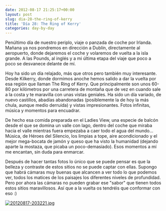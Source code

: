 ```yaml
---
date: 2012-08-17 21:25:17+00:00
layout: post
slug: dia-28-the-ring-of-kerry
title: 'Día 28: The Ring of Kerry'
categories: day-by-day
---
```


Penúltimo día de nuestro periplo, viaje o panzada de coche por Irlanda. Mañana ya nos pondremos en dirección a Dublín, directamente al aeropuerto, donde dejaremos el coche y volaremos de vuelta a la isla grande. A las Pounds, al inglés y a mi última etapa del viaje que poco a poco se desvanece delante de mí.

Hoy ha sido un día relajado, más que otros pero también muy interesante. Desde Kilkerry, donde dormimos anoche hemos salido a dar la vuelta por esa región que llaman The Ring of Kerry. Que principalmente son unos 60-80 por kilómetros por una carretera de montaña que de vez en cuando sale a la costa y te maravilla con unas vistas geniales. Ha sido un día variado, de nuevo castillos, abadías abandonadas (posiblemente la de hoy la más chula, aunque medio derruida) y vistas impresionantes. Fotos infinitas, música y momentos para encuadrar.

De hecho esa comida preparada en el Ladies View, una especie de balcón desde el que se domina un valle con lago, dentro del coche que miraba hacia el valle mientras fuera empezaba a caer todo el agua del mundo... Música, de Héroes del Silencio, los limpias a tope, aire acondicionado y el mejor mega-bocata de jamón y queso que ha visto la humanidad (dejando aparte la mostaza, que picaba un poco-demasiado). Esos momentos a mí me encantan, sin duda para enmarcar.

Después de hacer tantas fotos lo único que se puede pensar es que la belleza y contraste de estos sitios no se puede captar con ellas. Supongo que habrá cámaras muy buenas que alcancen a ver todo lo que podemos ver, todos los matices de los paisajes los diferentes niveles de profundidad. Pero por ahora las cámaras no pueden grabar ese "sabor" que tienen todos estos sitios maravillosos. Así que a la vuelta os tendréis que conformar con eso :)

[![20120817-203221.jpg](http://blog.migueljulian.com/wp-content/uploads/20120817-203221.jpg)](http://blog.migueljulian.com/wp-content/uploads/20120817-203221.jpg)
